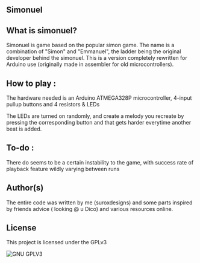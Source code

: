 ## Simonuel

## What is simonuel?
Simonuel is game based on the popular simon game. The name is a combination of "Simon" and "Emmanuel", the ladder being the original developer behind the simonuel. This is a version completely rewritten for Arduino use (originally made in assembler for old microcontrollers).
## How to play :
The hardware needed is an Arduino ATMEGA328P microcontroller, 4-input pullup buttons and 4 resistors & LEDs

The LEDs are turned on randomly, and create a melody you recreate by pressing the corresponding button and that gets harder everytime another beat is added.

## To-do :

There do seems to be a certain instability to the game, with success rate of playback feature wildly varying between runs

## Author(s)
The entire code was written by me (suroxdesigns) and some parts inspired by friends advice ( looking @ u Dico) and various resources online.
## License

This project is licensed under the GPLv3

![GNU GPLV3](https://imgur.com/imkUoGR.png)





